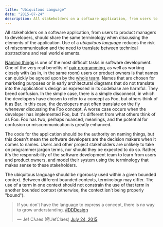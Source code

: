 ```yaml
---
title: "Ubiquitous Language"
date: "2015-07-24"
description: All stakeholders on a software application, from users to product managers to developers, should share the same terminology when discussing the elements of the application.
---
```


All stakeholders on a software application, from users to product managers to developers, should share the same terminology when discussing the elements of the application. Use of a _ubiquitous language_ reduces the risk of miscommunication and the need to translate between technical abstractions and real world elements.

[Naming things](/naming-things/) is one of the most difficult tasks in software development. One of the very real benefits of [pair programming](/pair-programming/), as well as working closely with (as in, in the same room) users or product owners is that names can quickly be agreed upon by the [whole team](/whole-team-activity/). Names that are chosen for marketing purposes or in early architectural diagrams that do not translate into the application's design as expressed in its codebase are harmful. They breed confusion. In the simple case, there is a simple disconnect, in which the developers have chosen to refer to a concept as Foo, but others think of it as Bar. In this case, the developers must often translate on the fly whenever discussing the Foo concept. A worse case occurs when the developer has implemented Foo, but it's different from what others think of as Foo. Foo has two, perhaps nuanced, meanings, and the potential for confusion or miscommunication is greatly enhanced.

The code for the application should be the authority on naming things, but this doesn't mean the software developers are the decision makers when it comes to names. Users and other project stakeholders are unlikely to take on programmer jargon terms, nor should they be expected to do so. Rather, it's the responsibility of the software development team to learn from users and product owners, and model their system using the terminology that makes sense to these stakeholders.

The ubiquitous language should be rigorously used within a given bounded context. Between different bounded contexts, terminology may differ. The use of a term in one context should not constrain the use of that term in another bounded context (otherwise, the context isn't being properly "bound").

<blockquote class="twitter-tweet" lang="en"><p lang="en" dir="ltr">If you don't have the language to express a concept, there is no way to grow understanding. <a href="https://twitter.com/hashtag/DDDesign?src=hash">#DDDesign</a></p>— Jef Cλaes (@JefClaes) <a href="https://twitter.com/JefClaes/status/624551894275522560">July 24, 2015</a></blockquote>
<script async src="//platform.twitter.com/widgets.js" charset="utf-8"></script>
